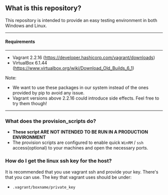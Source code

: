 ## What is this repository?
This repository is intended to provide an easy testing environment in both Windows and Linux.

---
#### Requirements
---
- Vagrant 2.2.16 (https://developer.hashicorp.com/vagrant/downloads)
- VirtualBox 6.1.44 (https://www.virtualbox.org/wiki/Download_Old_Builds_6_1)

Note: 
- We want to use these packages in our system instead of the ones provided by pip to avoid any issue.
- Vagrant versions above 2.2.16 could introduce side effects. Feel free to try them though!
---
### What does the provision_scripts do?
- **These script ARE NOT INTENDED TO BE RUN IN A PRODUCTION ENVIRONMENT**
- The provision scripts are configured to enable quick `WinRM` / `ssh` access(optional) to your machines and open the necessary ports.

### How do I get the linux ssh key for the host?
It is recommended that you use vagrant ssh and provide your key. There's that you can use.
The key that vagrant uses should be under:
- `.vagrant/boxname/private_key`

